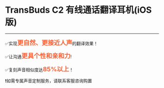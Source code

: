 # TransBuds C2 有线通话翻译耳机(iOS版)

---

<DocCard :cards="[
  {
    title: '有线通话翻译耳机在android上使用(iOS版)',
    description: '',
    avatar: '/img/安卓_手机.png',
    path: '/readme/android-c2'
  },
  {
    title: '有线通话翻译耳机在windows上使用(iOS版)',
    description: '',
    avatar: '/img/电脑.png',
    path: '/readme/windows-c2'
  },
  {
    title: '有线通话翻译耳机在macOS上使用(iOS版)',
    description: '',
    avatar: '/img/苹果电脑.png',
    path: '/readme/macos-c2'
  },
    {
    title: '有线通话翻译耳机在iOS上使用(iOS版)',
    description: '',
    avatar: '/img/iOS.png',
    path: '/readme/ios-c2'
  }
]" />

<script setup>
import NotificationModal from '../../components/NotificationModal.vue'
</script>

<NotificationModal
  title="✨定制您的专属翻译声音"
  image="/public/weixin.png">

  <p>✅实现<span style="font-size: 20px; font-weight: bold; color:rgb(255, 95, 51);">更自然、更接近人声</span>的翻译效果！</p>
  <p>✅让沟通<span style="font-size: 20px; font-weight: bold; color:rgb(255, 95, 51);">更具个性和亲和力</span>!</p>
  <p>✅复刻声音相似度达<span style="font-size: 20px; font-weight: bold; color:rgb(255, 95, 51);">85%以上</span>！</p>
  <p>❗如需专属声音定制服务，请联系客服咨询购置</p>
</NotificationModal>
